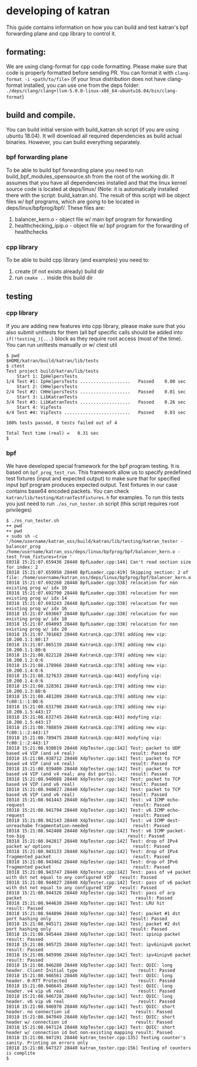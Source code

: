 # developing of katran
This guide contains information on how you can build and test katran's
bpf forwarding plane and cpp library to control it.

## formating:
We are using clang-format for cpp code formatting. Please make sure that code is properly
formatted before sending PR. You can format it with `clang-format -i <path/to/file>`
(if your linux distribution does not have clang-format installed, you can use one from the 
deps folder: `./deps/clang/clang+llvm-5.0.0-linux-x86_64-ubuntu16.04/bin/clang-format`)

## build and compile.
You can build initial version with build_katran.sh script (if you are using
ubuntu 18.04). It will download all required dependencies as build
actual binaries. However, you can build everything separately.

### bpf forwarding plane
To be able to build bpf forwarding plane you need to run
build_bpf_modules_opensource.sh from the root of the working dir. It assumes
that you have all dependencies installed and that the linux kernel source code
is located at deps/linux/ (Note: it is automatically installed there with the script: build_katran.sh).
The result of this script will be object files w/ bpf programs, which are going
to be located in deps/linux/bpfprog/bpf/. These files are:
1. balancer_kern.o - object file w/ main bpf program for forwarding
2. healthchecking_ipip.o - object file w/ bpf program for the forwarding of
healthchecks

### cpp library
To be able to build cpp library (and examples) you need to:
1. create (if not exists already) build dir
2. run `cmake ..` inside this build dir

## testing

### cpp library
If you are adding new features into cpp library, please make sure that you also submit
unittests for them (all bpf specific calls should be added into `if(!testing_){...}` block
as they require root access (most of the time). You can run unittests manually or w/ ctest
util
```
$ pwd
$HOME/katran/build/katran/lib/tests
$ ctest
Test project build/katran/lib/tests
    Start 1: IpHelpersTests
1/4 Test #1: IpHelpersTests ...................   Passed    0.00 sec
    Start 2: CHHelpersTests
2/4 Test #2: CHHelpersTests ...................   Passed    0.01 sec
    Start 3: LibKatranTests
3/4 Test #3: LibKatranTests ...................   Passed    0.26 sec
    Start 4: VipTests
4/4 Test #4: VipTests .........................   Passed    0.03 sec

100% tests passed, 0 tests failed out of 4

Total Test time (real) =   0.31 sec
$
```





### bpf
We have developed special framework for the bpf program testing. It is based on
`bpf_prog_test_run`. This framework allow us to specify predefined test fixtures (input and expected output)
to make sure that for specified input bpf program produces expected output. Test fixtures in our case contains
base64 encoded packets. You can check `katran/lib/testing/KatranTestFixtures.h` for examples. To run this tests
you just need to run `./os_run_tester.sh` script (this script requires root privileges)

```
$ ./os_run_tester.sh
++ pwd
++ pwd
+ sudo sh -c '/home/username/katran_oss/build/katran/lib/testing/katran_tester -balancer_prog /home/username/katran_oss/deps/linux/bpfprog/bpf/balancer_kern.o -test_from_fixtures=true '
E0318 15:21:07.659436 28440 BpfLoader.cpp:144] Can't read section size for index: 2
I0318 15:21:07.659950 28440 BpfLoader.cpp:419] Skipping section: 2 of file: /home/username/katran_oss/deps/linux/bpfprog/bpf/balancer_kern.o
I0318 15:21:07.692260 28440 BpfLoader.cpp:338] relocation for non existing prog w/ idx 10
I0318 15:21:07.692790 28440 BpfLoader.cpp:338] relocation for non existing prog w/ idx 14
I0318 15:21:07.693243 28440 BpfLoader.cpp:338] relocation for non existing prog w/ idx 16
I0318 15:21:07.693667 28440 BpfLoader.cpp:338] relocation for non existing prog w/ idx 18
I0318 15:21:07.694093 28440 BpfLoader.cpp:338] relocation for non existing prog w/ idx 20
I0318 15:21:07.701683 28440 KatranLb.cpp:378] adding new vip: 10.200.1.1:80:17
I0318 15:21:07.865139 28440 KatranLb.cpp:378] adding new vip: 10.200.1.1:80:6
I0318 15:21:08.022128 28440 KatranLb.cpp:378] adding new vip: 10.200.1.2:0:6
I0318 15:21:08.178966 28440 KatranLb.cpp:378] adding new vip: 10.200.1.4:0:6
I0318 15:21:08.327633 28440 KatranLb.cpp:443] modyfing vip: 10.200.1.4:0:6
I0318 15:21:08.328361 28440 KatranLb.cpp:378] adding new vip: 10.200.1.3:80:6
I0318 15:21:08.481209 28440 KatranLb.cpp:378] adding new vip: fc00:1::1:80:6
I0318 15:21:08.631790 28440 KatranLb.cpp:378] adding new vip: 10.200.1.5:443:17
I0318 15:21:08.632745 28440 KatranLb.cpp:443] modyfing vip: 10.200.1.5:443:17
I0318 15:21:08.788859 28440 KatranLb.cpp:378] adding new vip: fc00:1::2:443:17
I0318 15:21:08.789475 28440 KatranLb.cpp:443] modyfing vip: fc00:1::2:443:17
I0318 15:21:08.938019 28440 XdpTester.cpp:142] Test: packet to UDP based v4 VIP (and v4 real)                     result: Passed
I0318 15:21:08.938712 28440 XdpTester.cpp:142] Test: packet to TCP based v4 VIP (and v4 real)                     result: Passed
I0318 15:21:08.939400 28440 XdpTester.cpp:142] Test: packet to TCP based v4 VIP (and v4 real; any dst ports).     result: Passed
I0318 15:21:08.940088 28440 XdpTester.cpp:142] Test: packet to TCP based v4 VIP (and v6 real)                     result: Passed
I0318 15:21:08.940827 28440 XdpTester.cpp:142] Test: packet to TCP based v6 VIP (and v6 real)                     result: Passed
I0318 15:21:08.941443 28440 XdpTester.cpp:142] Test: v4 ICMP echo-request                                         result: Passed
I0318 15:21:08.941794 28440 XdpTester.cpp:142] Test: v6 ICMP echo-request                                         result: Passed
I0318 15:21:08.942143 28440 XdpTester.cpp:142] Test: v4 ICMP dest-unreachabe fragmentation-needed                 result: Passed
I0318 15:21:08.942488 28440 XdpTester.cpp:142] Test: v6 ICMP packet-too-big                                       result: Passed
I0318 15:21:08.942817 28440 XdpTester.cpp:142] Test: drop of IPv4 packet w/ options                               result: Passed
I0318 15:21:08.943133 28440 XdpTester.cpp:142] Test: drop of IPv4 fragmented packet                               result: Passed
I0318 15:21:08.943462 28440 XdpTester.cpp:142] Test: drop of IPv6 fragmented packet                               result: Passed
I0318 15:21:08.943747 28440 XdpTester.cpp:142] Test: pass of v4 packet with dst not equal to any configured VIP   result: Passed
I0318 15:21:08.944027 28440 XdpTester.cpp:142] Test: pass of v6 packet with dst not equal to any configured VIP   result: Passed
I0318 15:21:08.944326 28440 XdpTester.cpp:142] Test: pass of arp packet                                           result: Passed
I0318 15:21:08.944638 28440 XdpTester.cpp:142] Test: LRU hit                                                      result: Passed
I0318 15:21:08.944896 28440 XdpTester.cpp:142] Test: packet #1 dst port hashing only                              result: Passed
I0318 15:21:08.945171 28440 XdpTester.cpp:142] Test: packet #2 dst port hashing only                              result: Passed
I0318 15:21:08.945444 28440 XdpTester.cpp:142] Test: ipinip packet                                                result: Passed
I0318 15:21:08.945725 28440 XdpTester.cpp:142] Test: ipv6inipv6 packet                                            result: Passed
I0318 15:21:08.945996 28440 XdpTester.cpp:142] Test: ipv4inipv6 packet                                            result: Passed
I0318 15:21:08.946280 28440 XdpTester.cpp:142] Test: QUIC: long header. Client Initial type                       result: Passed
I0318 15:21:08.946561 28440 XdpTester.cpp:142] Test: QUIC: long header. 0-RTT Protected                           result: Passed
I0318 15:21:08.946645 28440 XdpTester.cpp:142] Test: QUIC: long header. v4 vip v6 real                            result: Passed
I0318 15:21:08.946728 28440 XdpTester.cpp:142] Test: QUIC: long header. v6 vip v6 real                            result: Passed
I0318 15:21:08.946970 28440 XdpTester.cpp:142] Test: QUIC: short header. no connection id                         result: Passed
I0318 15:21:08.947049 28440 XdpTester.cpp:142] Test: QUIC: short header w/ connection id                          result: Passed
I0318 15:21:08.947124 28440 XdpTester.cpp:142] Test: QUIC: short header w/ connection id but non-existing mapping result: Passed
I0318 15:21:08.947191 28440 katran_tester.cpp:135] Testing counter's sanity. Printing on errors only
I0318 15:21:08.947327 28440 katran_tester.cpp:156] Testing of counters is complite
$
```
